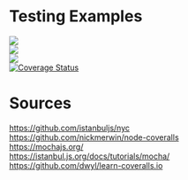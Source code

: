 # Testing Examples

<a href="https://codeclimate.com/github/RDAxRoadkill/TestExamples/maintainability"><img src="https://api.codeclimate.com/v1/badges/66a86a5b736cf753838e/maintainability" /></a><br>
<a href="https://codeclimate.com/github/RDAxRoadkill/TestExamples/test_coverage"><img src="https://api.codeclimate.com/v1/badges/66a86a5b736cf753838e/test_coverage" /></a><br>
<a href="https://travis-ci.org/RDAxRoadkill/TestExamples"><img src="https://travis-ci.org/RDAxRoadkill/TestExamples.svg?branch=master" /></a><br>
<a href='https://coveralls.io/github/RDAxRoadkill/TestExamples?branch=master'><img src='https://coveralls.io/repos/github/RDAxRoadkill/TestExamples/badge.svg?branch=master' alt='Coverage Status' /></a><br>
# Sources
https://github.com/istanbuljs/nyc<br>
https://github.com/nickmerwin/node-coveralls<br>
https://mochajs.org/<br>
https://istanbul.js.org/docs/tutorials/mocha/<br>
https://github.com/dwyl/learn-coveralls.io<br>